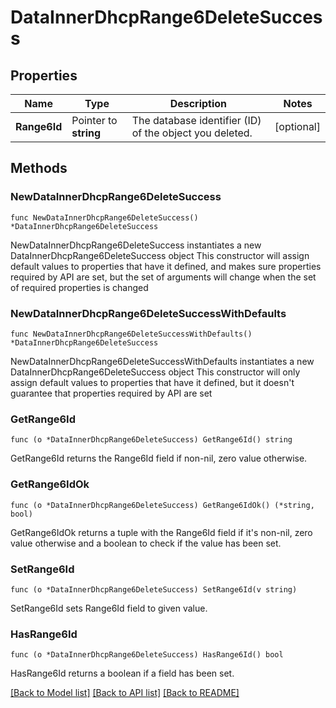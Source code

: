 # DataInnerDhcpRange6DeleteSuccess

## Properties

Name | Type | Description | Notes
------------ | ------------- | ------------- | -------------
**Range6Id** | Pointer to **string** | The database identifier (ID) of the object you deleted. | [optional] 

## Methods

### NewDataInnerDhcpRange6DeleteSuccess

`func NewDataInnerDhcpRange6DeleteSuccess() *DataInnerDhcpRange6DeleteSuccess`

NewDataInnerDhcpRange6DeleteSuccess instantiates a new DataInnerDhcpRange6DeleteSuccess object
This constructor will assign default values to properties that have it defined,
and makes sure properties required by API are set, but the set of arguments
will change when the set of required properties is changed

### NewDataInnerDhcpRange6DeleteSuccessWithDefaults

`func NewDataInnerDhcpRange6DeleteSuccessWithDefaults() *DataInnerDhcpRange6DeleteSuccess`

NewDataInnerDhcpRange6DeleteSuccessWithDefaults instantiates a new DataInnerDhcpRange6DeleteSuccess object
This constructor will only assign default values to properties that have it defined,
but it doesn't guarantee that properties required by API are set

### GetRange6Id

`func (o *DataInnerDhcpRange6DeleteSuccess) GetRange6Id() string`

GetRange6Id returns the Range6Id field if non-nil, zero value otherwise.

### GetRange6IdOk

`func (o *DataInnerDhcpRange6DeleteSuccess) GetRange6IdOk() (*string, bool)`

GetRange6IdOk returns a tuple with the Range6Id field if it's non-nil, zero value otherwise
and a boolean to check if the value has been set.

### SetRange6Id

`func (o *DataInnerDhcpRange6DeleteSuccess) SetRange6Id(v string)`

SetRange6Id sets Range6Id field to given value.

### HasRange6Id

`func (o *DataInnerDhcpRange6DeleteSuccess) HasRange6Id() bool`

HasRange6Id returns a boolean if a field has been set.


[[Back to Model list]](../README.md#documentation-for-models) [[Back to API list]](../README.md#documentation-for-api-endpoints) [[Back to README]](../README.md)


